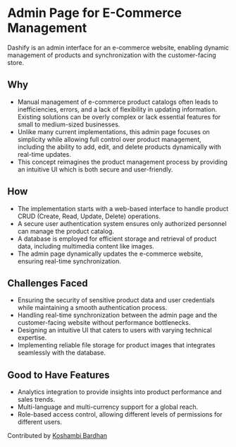 # Admin Page for E-Commerce Management

Dashify is an admin interface for an e-commerce website, enabling dynamic management of products and synchronization with the customer-facing store.

## Why

- Manual management of e-commerce product catalogs often leads to inefficiencies, errors, and a lack of flexibility in updating information. Existing solutions can be overly complex or lack essential features for small to medium-sized businesses.
- Unlike many current implementations, this admin page focuses on simplicity while allowing full control over product management, including the ability to add, edit, and delete products dynamically with real-time updates.
- This concept reimagines the product management process by providing an intuitive UI which is both secure and user-friendly.

## How

- The implementation starts with a web-based interface to handle product CRUD (Create, Read, Update, Delete) operations.
- A secure user authentication system ensures only authorized personnel can manage the product catalog.
- A database is employed for efficient storage and retrieval of product data, including multimedia content like images.
- The admin page dynamically updates the e-commerce website, ensuring real-time synchronization.

## Challenges Faced

- Ensuring the security of sensitive product data and user credentials while maintaining a smooth authentication process.
- Handling real-time synchronization between the admin page and the customer-facing website without performance bottlenecks.
- Designing an intuitive UI that caters to users with varying technical expertise.
- Implementing reliable file storage for product images that integrates seamlessly with the database.

## Good to Have Features

- Analytics integration to provide insights into product performance and sales trends.
- Multi-language and multi-currency support for a global reach.
- Role-based access control, allowing different levels of permissions for different users.


Contributed by [Koshambi Bardhan](https://github.com/koshambiB)

